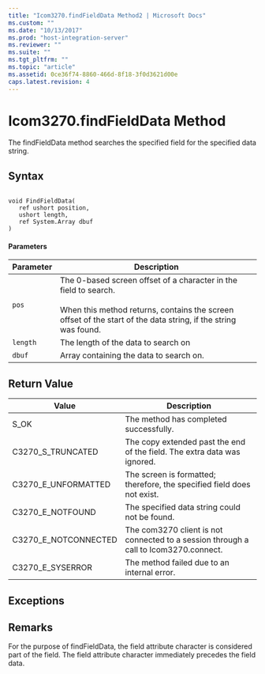 ```yaml
---
title: "Icom3270.findFieldData Method2 | Microsoft Docs"
ms.custom: ""
ms.date: "10/13/2017"
ms.prod: "host-integration-server"
ms.reviewer: ""
ms.suite: ""
ms.tgt_pltfrm: ""
ms.topic: "article"
ms.assetid: 0ce36f74-8860-466d-8f18-3f0d3621d00e
caps.latest.revision: 4
---
```

# Icom3270.findFieldData Method
The findFieldData method searches the specified field for the specified data string.  
  
## Syntax  
  
```  
  
void FindFieldData(  
   ref ushort position,  
   ushort length,  
   ref System.Array dbuf  
)  
```  
  
#### Parameters  
  
|Parameter|Description|  
|---------------|-----------------|  
|`pos`|The 0-based screen offset of a character in the field to search.<br /><br /> When this method returns, contains the screen offset of the start of the data string, if the string was found.|  
|`length`|The length of the data to search on|  
|`dbuf`|Array containing the data to search on.|  
  
## Return Value  
  
|Value|Description|  
|-----------|-----------------|  
|S_OK|The method has completed successfully.|  
|C3270_S_TRUNCATED|The copy extended past the end of the field. The extra data was ignored.|  
|C3270_E_UNFORMATTED|The screen is formatted; therefore, the specified field does not exist.|  
|C3270_E_NOTFOUND|The specified data string could not be found.|  
|C3270_E_NOTCONNECTED|The com3270 client is not connected to a session through a call to Icom3270.connect.|  
|C3270_E_SYSERROR|The method failed due to an internal error.|  
  
## Exceptions  
  
## Remarks  
 For the purpose of findFieldData, the field attribute character is considered part of the field. The field attribute character immediately precedes the field data.